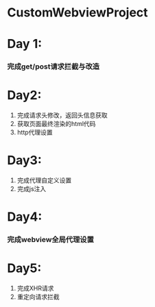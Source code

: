 # CustomWebviewProject
# Day 1:
### 完成get/post请求拦截与改造
# Day2:
1. 完成请求头修改，返回头信息获取
2. 获取页面最终渲染的html代码
3.  http代理设置
# Day3:
1. 完成代理自定义设置
2. 完成js注入
# Day4:
### 完成webview全局代理设置
# Day5:
1. 完成XHR请求
2. 重定向请求拦截
